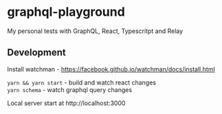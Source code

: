 # graphql-playground
My personal tests with GraphQL, React, Typescritpt and Relay

## Development

Install watchman - https://facebook.github.io/watchman/docs/install.html

`yarn && yarn start` - build and watch react changes<br/>
`yarn schema` - watch graphql query changes


Local server start at http://localhost:3000
